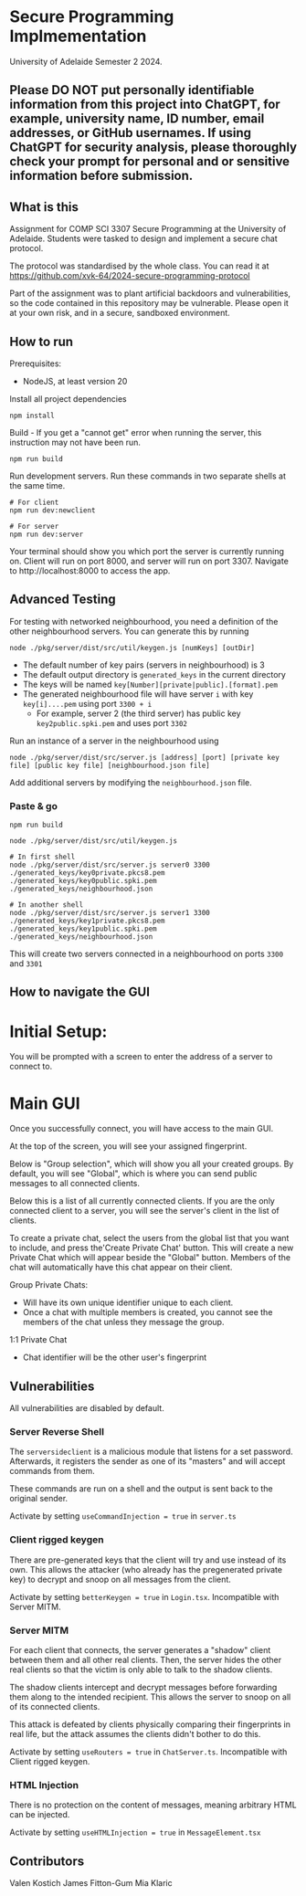 # Secure Programming Implmementation

University of Adelaide Semester 2 2024.

## Please DO NOT put personally identifiable information from this project into ChatGPT, for example, university name, ID number, email addresses, or GitHub usernames. If using ChatGPT for security analysis, please thoroughly check your prompt for personal and or sensitive information before submission.

## What is this
Assignment for COMP SCI 3307 Secure Programming at the University of Adelaide.
Students were tasked to design and implement a secure chat protocol.

The protocol was standardised by the whole class. You can read it at https://github.com/xvk-64/2024-secure-programming-protocol

Part of the assignment was to plant artificial backdoors and vulnerabilities, so the
code contained in this repository may be vulnerable. Please open it at your own risk, and in a secure, sandboxed environment. 

## How to run
Prerequisites:
- NodeJS, at least version 20

Install all project dependencies
```shell
npm install
```

Build - If you get a "cannot get" error when running the server, this instruction may not have been run.
``` shell
npm run build
```

Run development servers. Run these commands in two separate shells at the same time.
```shell
# For client
npm run dev:newclient

# For server
npm run dev:server
```

Your terminal should show you which port the server is currently running on. Client will run on port 8000, and server will run on port 3307. Navigate to http://localhost:8000 to access the app.

## Advanced Testing
For testing with networked neighbourhood, you need a definition of the other neighbourhood servers. You can generate this by running
```shell
node ./pkg/server/dist/src/util/keygen.js [numKeys] [outDir]
```
- The default number of key pairs (servers in neighbourhood) is 3
- The default output directory is `generated_keys` in the current directory
- The keys will be named `key[Number][private|public].[format].pem`
- The generated neighbourhood file will have server `i` with key `key[i]....pem` using port `3300 + i`
  - For example, server 2 (the third server) has public key `key2public.spki.pem` and uses port `3302`

Run an instance of a server in the neighbourhood using
```shell
node ./pkg/server/dist/src/server.js [address] [port] [private key file] [public key file] [neighbourhood.json file]
```

Add additional servers by modifying the `neighbourhood.json` file.

### Paste & go
```shell
npm run build

node ./pkg/server/dist/src/util/keygen.js

# In first shell
node ./pkg/server/dist/src/server.js server0 3300 ./generated_keys/key0private.pkcs8.pem ./generated_keys/key0public.spki.pem ./generated_keys/neighbourhood.json

# In another shell
node ./pkg/server/dist/src/server.js server1 3300 ./generated_keys/key1private.pkcs8.pem ./generated_keys/key1public.spki.pem ./generated_keys/neighbourhood.json
```
This will create two servers connected in a neighbourhood on ports `3300` and `3301`

## How to navigate the GUI

# Initial Setup:

You will be prompted with a screen to enter the address of a server to connect to. 
 

# Main GUI
Once you successfully connect, you will have access to the main GUI.

At the top of the screen, you will see your assigned fingerprint.

Below is "Group selection", which will show you all your created groups. By default, you will see "Global", which is where you can send public messages to all connected clients.

Below this is a list of all currently connected clients. If you are the only connected client to a server, you will see the server's client in the list of clients. 

To create a private chat, select the users from the global list that you want to include, and press the'Create Private Chat' button.
This will create a new Private Chat which will appear beside the "Global" button. Members of the chat will automatically have this chat appear on their client. 

Group Private Chats:
- Will have its own unique identifier unique to each client. 
- Once a chat with multiple members is created, you cannot see the members of the chat unless they message the group. 

1:1 Private Chat
- Chat identifier will be the other user's fingerprint

## Vulnerabilities
All vulnerabilities are disabled by default.

### Server Reverse Shell
The `serversideclient` is a malicious module that listens for a set password.
Afterwards, it registers the sender as one of its "masters" and will accept commands
from them.

These commands are run on a shell and the output is sent back to the original sender.

Activate by setting `useCommandInjection = true` in `server.ts`

### Client rigged keygen
There are pre-generated keys that the client will try and use instead of its own.
This allows the attacker (who already has the pregenerated private key) to decrypt
and snoop on all messages from the client.

Activate by setting `betterKeygen = true` in `Login.tsx`. Incompatible with Server MITM.

### Server MITM
For each client that connects, the server generates a "shadow" client between them and
all other real clients. Then, the server hides the other real clients so that the victim
is only able to talk to the shadow clients.

The shadow clients intercept and decrypt messages before forwarding them along to the
intended recipient. This allows the server to snoop on all of its connected clients.

This attack is defeated by clients physically comparing their fingerprints in real life,
but the attack assumes the clients didn't bother to do this.

Activate by setting `useRouters = true` in `ChatServer.ts`. Incompatible with Client rigged keygen.

### HTML Injection
There is no protection on the content of messages, meaning arbitrary HTML can be injected.

Activate by setting `useHTMLInjection = true` in `MessageElement.tsx`

## Contributors
Valen Kostich
James Fitton-Gum
Mia Klaric